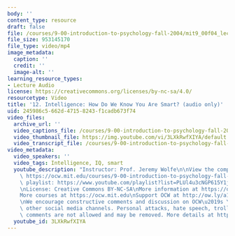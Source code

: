 ```yaml
---
body: ''
content_type: resource
draft: false
file: /courses/9-00-introduction-to-psychology-fall-2004/mit9_00f04_lec12_360p_16_9.mp4
file_size: 953145170
file_type: video/mp4
image_metadata:
  caption: ''
  credit: ''
  image-alt: ''
learning_resource_types:
- Lecture Audio
license: https://creativecommons.org/licenses/by-nc-sa/4.0/
resourcetype: Video
title: '12. Intelligence: How Do We Know You Are Smart? (audio only)'
uid: 245986c5-662d-4715-8243-f1cadb673f74
video_files:
  archive_url: ''
  video_captions_file: /courses/9-00-introduction-to-psychology-fall-2004/mit9_00f04_lec12_captions.vtt
  video_thumbnail_file: https://img.youtube.com/vi/3LXkRwfXIYA/default.jpg
  video_transcript_file: /courses/9-00-introduction-to-psychology-fall-2004/1IwZydiueMlYbqcmLMWLZsTTETzIa26P__transcript.pdf
video_metadata:
  video_speakers: ''
  video_tags: Intelligence, IQ, smart
  youtube_description: "Instructor: Prof. Jeremy Wolfe\n\nView the complete course:\
    \ https://ocw.mit.edu/courses/9-00-introduction-to-psychology-fall-2004/\nYouTube\
    \ playlist: https://www.youtube.com/playlist?list=PLUl4u3cNGP615Y1j9Ok3szAH5DxhFjTHo\n\
    \nLicense: Creative Commons BY-NC-SA\nMore information at https://ocw.mit.edu/terms\n\
    More courses at https://ocw.mit.edu\nSupport OCW at http://ow.ly/a1If50zVRlQ\n\
    \nWe encourage constructive comments and discussion on OCW\u2019s YouTube and\
    \ other social media channels. Personal attacks, hate speech, trolling, and inappropriate\
    \ comments are not allowed and may be removed. More details at https://ocw.mit.edu/comments."
  youtube_id: 3LXkRwfXIYA
---
```

